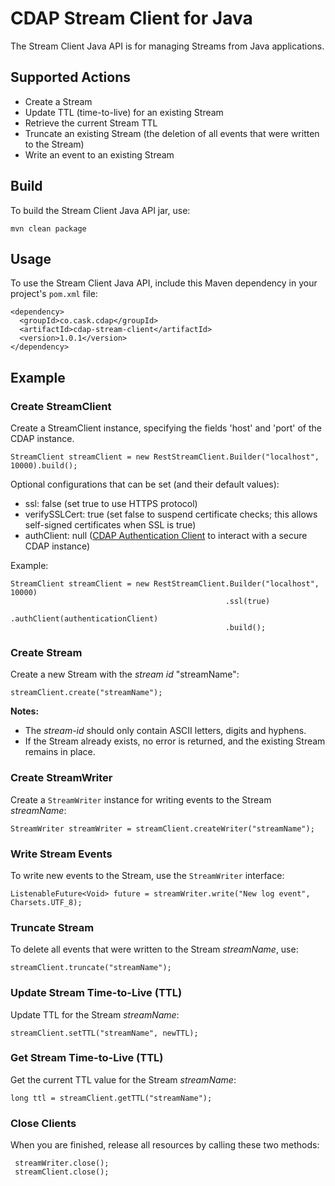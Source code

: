 # CDAP Stream Client for Java

The Stream Client Java API is for managing Streams from Java applications.

## Supported Actions

- Create a Stream
- Update TTL (time-to-live) for an existing Stream
- Retrieve the current Stream TTL
- Truncate an existing Stream (the deletion of all events that were written to the Stream)
- Write an event to an existing Stream

## Build

To build the Stream Client Java API jar, use:

    mvn clean package

## Usage

To use the Stream Client Java API, include this Maven dependency in your project's ```pom.xml``` file:

    <dependency>
      <groupId>co.cask.cdap</groupId>
      <artifactId>cdap-stream-client</artifactId>
      <version>1.0.1</version>
    </dependency>

## Example

### Create StreamClient

Create a StreamClient instance, specifying the fields 'host' and 'port' of the CDAP instance.

    StreamClient streamClient = new RestStreamClient.Builder("localhost", 10000).build();

Optional configurations that can be set (and their default values):

- ssl: false (set true to use HTTPS protocol)
- verifySSLCert: true (set false to suspend certificate checks; this allows self-signed certificates when SSL is true)
- authClient: null ([CDAP Authentication Client](https://github.com/caskdata/cdap-clients/tree/develop/cdap-authentication-clients/java)
  to interact with a secure CDAP instance)

Example:

    StreamClient streamClient = new RestStreamClient.Builder("localhost", 10000)
                                                    .ssl(true)
                                                    .authClient(authenticationClient)
                                                    .build();

### Create Stream

Create a new Stream with the *stream id* "streamName":

    streamClient.create("streamName");

**Notes:**

- The *stream-id* should only contain ASCII letters, digits and hyphens.
- If the Stream already exists, no error is returned, and the existing Stream remains in place.

### Create StreamWriter

Create a ```StreamWriter``` instance for writing events to the Stream *streamName*:

    StreamWriter streamWriter = streamClient.createWriter("streamName");

### Write Stream Events

To write new events to the Stream, use the ```StreamWriter``` interface:

    ListenableFuture<Void> future = streamWriter.write("New log event", Charsets.UTF_8);

### Truncate Stream

To delete all events that were written to the Stream *streamName*, use:

    streamClient.truncate("streamName");

### Update Stream Time-to-Live (TTL)

Update TTL for the Stream *streamName*:

    streamClient.setTTL("streamName", newTTL);

### Get Stream Time-to-Live (TTL)

Get the current TTL value for the Stream *streamName*:

    long ttl = streamClient.getTTL("streamName");

### Close Clients

When you are finished, release all resources by calling these two methods:

     streamWriter.close();
     streamClient.close();  
